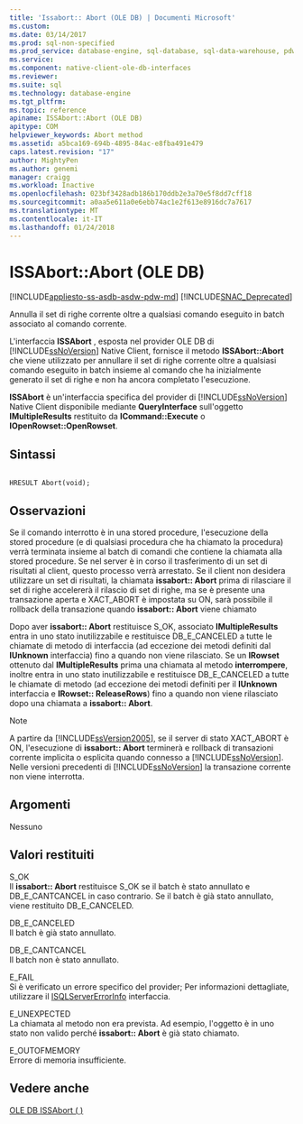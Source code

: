```yaml
---
title: 'Issabort:: Abort (OLE DB) | Documenti Microsoft'
ms.custom: 
ms.date: 03/14/2017
ms.prod: sql-non-specified
ms.prod_service: database-engine, sql-database, sql-data-warehouse, pdw
ms.service: 
ms.component: native-client-ole-db-interfaces
ms.reviewer: 
ms.suite: sql
ms.technology: database-engine
ms.tgt_pltfrm: 
ms.topic: reference
apiname: ISSAbort::Abort (OLE DB)
apitype: COM
helpviewer_keywords: Abort method
ms.assetid: a5bca169-694b-4895-84ac-e8fba491e479
caps.latest.revision: "17"
author: MightyPen
ms.author: genemi
manager: craigg
ms.workload: Inactive
ms.openlocfilehash: 023bf3428adb186b170ddb2e3a70e5f8dd7cff18
ms.sourcegitcommit: a0aa5e611a0e6ebb74ac1e2f613e8916dc7a7617
ms.translationtype: MT
ms.contentlocale: it-IT
ms.lasthandoff: 01/24/2018
---
```

# <a name="issabortabort-ole-db"></a>ISSAbort::Abort (OLE DB)
[!INCLUDE[appliesto-ss-asdb-asdw-pdw-md](../../includes/appliesto-ss-asdb-asdw-pdw-md.md)]
[!INCLUDE[SNAC_Deprecated](../../includes/snac-deprecated.md)]

  Annulla il set di righe corrente oltre a qualsiasi comando eseguito in batch associato al comando corrente.  
  
L'interfaccia **ISSAbort** , esposta nel provider OLE DB di [!INCLUDE[ssNoVersion](../../includes/ssnoversion-md.md)] Native Client, fornisce il metodo **ISSAbort::Abort** che viene utilizzato per annullare il set di righe corrente oltre a qualsiasi comando eseguito in batch insieme al comando che ha inizialmente generato il set di righe e non ha ancora completato l'esecuzione.  
  
 **ISSAbort** è un'interfaccia specifica del provider di [!INCLUDE[ssNoVersion](../../includes/ssnoversion-md.md)] Native Client disponibile mediante **QueryInterface** sull'oggetto **IMultipleResults** restituito da **ICommand::Execute** o **IOpenRowset::OpenRowset**.  
  
## <a name="syntax"></a>Sintassi  
  
```  
  
HRESULT Abort(void);  
```  
  
## <a name="remarks"></a>Osservazioni  
 Se il comando interrotto è in una stored procedure, l'esecuzione della stored procedure (e di qualsiasi procedura che ha chiamato la procedura) verrà terminata insieme al batch di comandi che contiene la chiamata alla stored procedure. Se nel server è in corso il trasferimento di un set di risultati al client, questo processo verrà arrestato. Se il client non desidera utilizzare un set di risultati, la chiamata **issabort:: Abort** prima di rilasciare il set di righe accelererà il rilascio di set di righe, ma se è presente una transazione aperta e XACT_ABORT è impostata su ON, sarà possibile il rollback della transazione quando **issabort:: Abort** viene chiamato  
  
 Dopo aver **issabort:: Abort** restituisce S_OK, associato **IMultipleResults** entra in uno stato inutilizzabile e restituisce DB_E_CANCELED a tutte le chiamate di metodo di interfaccia (ad eccezione dei metodi definiti dal **IUnknown** interfaccia) fino a quando non viene rilasciato. Se un **IRowset** ottenuto dal **IMultipleResults** prima una chiamata al metodo **interrompere**, inoltre entra in uno stato inutilizzabile e restituisce DB_E_CANCELED a tutte le chiamate di metodo (ad eccezione dei metodi definiti per il **IUnknown** interfaccia e **IRowset:: ReleaseRows**) fino a quando non viene rilasciato dopo una chiamata a **issabort:: Abort**.  
  
> [!NOTE]  
>  A partire da [!INCLUDE[ssVersion2005](../../includes/ssversion2005-md.md)], se il server di stato XACT_ABORT è ON, l'esecuzione di **issabort:: Abort** terminerà e rollback di transazioni corrente implicita o esplicita quando connesso a [!INCLUDE[ssNoVersion](../../includes/ssnoversion-md.md)]. Nelle versioni precedenti di [!INCLUDE[ssNoVersion](../../includes/ssnoversion-md.md)] la transazione corrente non viene interrotta.  
  
## <a name="arguments"></a>Argomenti  
 Nessuno  
  
## <a name="return-code-values"></a>Valori restituiti  
 S_OK  
 Il **issabort:: Abort** restituisce S_OK se il batch è stato annullato e DB_E_CANTCANCEL in caso contrario. Se il batch è già stato annullato, viene restituito DB_E_CANCELED.  
  
 DB_E_CANCELED  
 Il batch è già stato annullato.  
  
 DB_E_CANTCANCEL  
 Il batch non è stato annullato.  
  
 E_FAIL  
 Si è verificato un errore specifico del provider; Per informazioni dettagliate, utilizzare il [ISQLServerErrorInfo](http://msdn.microsoft.com/library/a8323b5c-686a-4235-a8d2-bda43617b3a1) interfaccia.  
  
 E_UNEXPECTED  
 La chiamata al metodo non era prevista. Ad esempio, l'oggetto è in uno stato non valido perché **issabort:: Abort** è già stato chiamato.  
  
 E_OUTOFMEMORY  
 Errore di memoria insufficiente.  
  
## <a name="see-also"></a>Vedere anche  
 [OLE DB ISSAbort &#40; &#41;](http://msdn.microsoft.com/library/7c4df482-4a83-4da0-802b-3637b507693a)  
  
  
